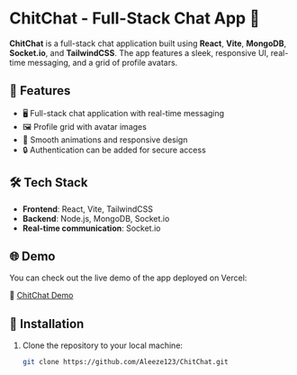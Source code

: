 # ChitChat - Full-Stack Chat App 💬

**ChitChat** is a full-stack chat application built using **React**, **Vite**, **MongoDB**, **Socket.io**, and **TailwindCSS**. The app features a sleek, responsive UI, real-time messaging, and a grid of profile avatars.

## 🚀 Features
- 🖥️ Full-stack chat application with real-time messaging
- 🖼️ Profile grid with avatar images
- 💨 Smooth animations and responsive design
- 🔒 Authentication can be added for secure access

## 🛠️ Tech Stack
- **Frontend**: React, Vite, TailwindCSS
- **Backend**: Node.js, MongoDB, Socket.io
- **Real-time communication**: Socket.io

## 🌐 Demo
You can check out the live demo of the app deployed on Vercel:

🔗 [ChitChat Demo](https://your-vercel-app-url.com)

## 📂 Installation

1. Clone the repository to your local machine:

   ```bash
   git clone https://github.com/Aleeze123/ChitChat.git
